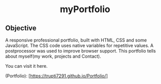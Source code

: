 <h1 align="center"> myPortfolio </h1>

## Objective
A responsive professional portfolio, built with HTML, CSS and some JavaScript. The CSS code uses native variables for repetitive values. A postprocessor was used to improve browser support. This portfolio tells about myself(my work, projects and Contact).

You can visit it here.

(Portfolio): [https://trupti7291.github.io/Portfolio/]
